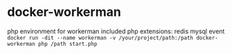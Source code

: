 # docker-workerman
  php environment for workerman 
  included php extensions: redis mysql event
`docker run -dit --name workerman -v /your/project/path:/path docker-workerman php /path start.php`
